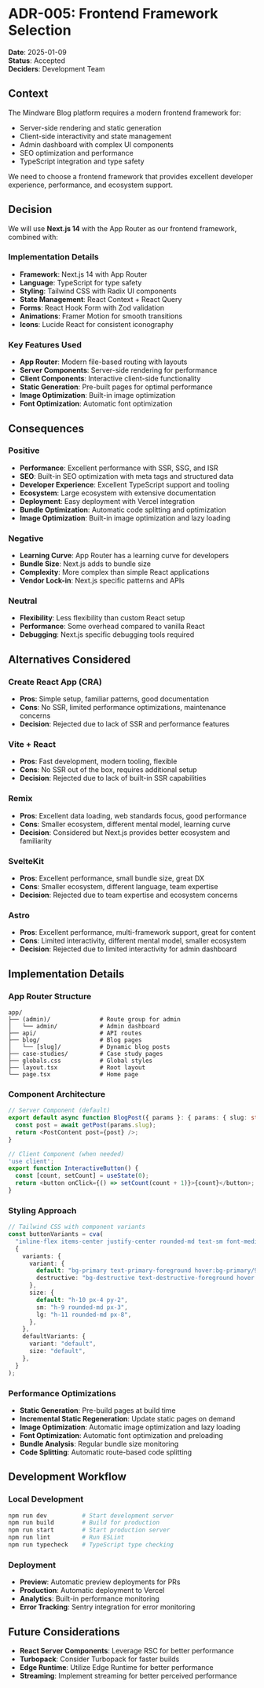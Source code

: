 # ADR-005: Frontend Framework Selection

**Date**: 2025-01-09  
**Status**: Accepted  
**Deciders**: Development Team

## Context

The Mindware Blog platform requires a modern frontend framework for:
- Server-side rendering and static generation
- Client-side interactivity and state management
- Admin dashboard with complex UI components
- SEO optimization and performance
- TypeScript integration and type safety

We need to choose a frontend framework that provides excellent developer experience, performance, and ecosystem support.

## Decision

We will use **Next.js 14** with the App Router as our frontend framework, combined with:

### Implementation Details

- **Framework**: Next.js 14 with App Router
- **Language**: TypeScript for type safety
- **Styling**: Tailwind CSS with Radix UI components
- **State Management**: React Context + React Query
- **Forms**: React Hook Form with Zod validation
- **Animations**: Framer Motion for smooth transitions
- **Icons**: Lucide React for consistent iconography

### Key Features Used

- **App Router**: Modern file-based routing with layouts
- **Server Components**: Server-side rendering for performance
- **Client Components**: Interactive client-side functionality
- **Static Generation**: Pre-built pages for optimal performance
- **Image Optimization**: Built-in image optimization
- **Font Optimization**: Automatic font optimization

## Consequences

### Positive

- **Performance**: Excellent performance with SSR, SSG, and ISR
- **SEO**: Built-in SEO optimization with meta tags and structured data
- **Developer Experience**: Excellent TypeScript support and tooling
- **Ecosystem**: Large ecosystem with extensive documentation
- **Deployment**: Easy deployment with Vercel integration
- **Bundle Optimization**: Automatic code splitting and optimization
- **Image Optimization**: Built-in image optimization and lazy loading

### Negative

- **Learning Curve**: App Router has a learning curve for developers
- **Bundle Size**: Next.js adds to bundle size
- **Complexity**: More complex than simple React applications
- **Vendor Lock-in**: Next.js specific patterns and APIs

### Neutral

- **Flexibility**: Less flexibility than custom React setup
- **Performance**: Some overhead compared to vanilla React
- **Debugging**: Next.js specific debugging tools required

## Alternatives Considered

### Create React App (CRA)
- **Pros**: Simple setup, familiar patterns, good documentation
- **Cons**: No SSR, limited performance optimizations, maintenance concerns
- **Decision**: Rejected due to lack of SSR and performance features

### Vite + React
- **Pros**: Fast development, modern tooling, flexible
- **Cons**: No SSR out of the box, requires additional setup
- **Decision**: Rejected due to lack of built-in SSR capabilities

### Remix
- **Pros**: Excellent data loading, web standards focus, good performance
- **Cons**: Smaller ecosystem, different mental model, learning curve
- **Decision**: Considered but Next.js provides better ecosystem and familiarity

### SvelteKit
- **Pros**: Excellent performance, small bundle size, great DX
- **Cons**: Smaller ecosystem, different language, team expertise
- **Decision**: Rejected due to team expertise and ecosystem concerns

### Astro
- **Pros**: Excellent performance, multi-framework support, great for content
- **Cons**: Limited interactivity, different mental model, smaller ecosystem
- **Decision**: Rejected due to limited interactivity for admin dashboard

## Implementation Details

### App Router Structure
```
app/
├── (admin)/              # Route group for admin
│   └── admin/            # Admin dashboard
├── api/                  # API routes
├── blog/                 # Blog pages
│   └── [slug]/           # Dynamic blog posts
├── case-studies/         # Case study pages
├── globals.css           # Global styles
├── layout.tsx            # Root layout
└── page.tsx              # Home page
```

### Component Architecture
```typescript
// Server Component (default)
export default async function BlogPost({ params }: { params: { slug: string } }) {
  const post = await getPost(params.slug);
  return <PostContent post={post} />;
}

// Client Component (when needed)
'use client';
export function InteractiveButton() {
  const [count, setCount] = useState(0);
  return <button onClick={() => setCount(count + 1)}>{count}</button>;
}
```

### Styling Approach
```typescript
// Tailwind CSS with component variants
const buttonVariants = cva(
  "inline-flex items-center justify-center rounded-md text-sm font-medium",
  {
    variants: {
      variant: {
        default: "bg-primary text-primary-foreground hover:bg-primary/90",
        destructive: "bg-destructive text-destructive-foreground hover:bg-destructive/90",
      },
      size: {
        default: "h-10 px-4 py-2",
        sm: "h-9 rounded-md px-3",
        lg: "h-11 rounded-md px-8",
      },
    },
    defaultVariants: {
      variant: "default",
      size: "default",
    },
  }
);
```

### Performance Optimizations
- **Static Generation**: Pre-build pages at build time
- **Incremental Static Regeneration**: Update static pages on demand
- **Image Optimization**: Automatic image optimization and lazy loading
- **Font Optimization**: Automatic font optimization and preloading
- **Bundle Analysis**: Regular bundle size monitoring
- **Code Splitting**: Automatic route-based code splitting

## Development Workflow

### Local Development
```bash
npm run dev          # Start development server
npm run build        # Build for production
npm run start        # Start production server
npm run lint         # Run ESLint
npm run typecheck    # TypeScript type checking
```

### Deployment
- **Preview**: Automatic preview deployments for PRs
- **Production**: Automatic deployment to Vercel
- **Analytics**: Built-in performance monitoring
- **Error Tracking**: Sentry integration for error monitoring

## Future Considerations

- **React Server Components**: Leverage RSC for better performance
- **Turbopack**: Consider Turbopack for faster builds
- **Edge Runtime**: Utilize Edge Runtime for better performance
- **Streaming**: Implement streaming for better perceived performance
